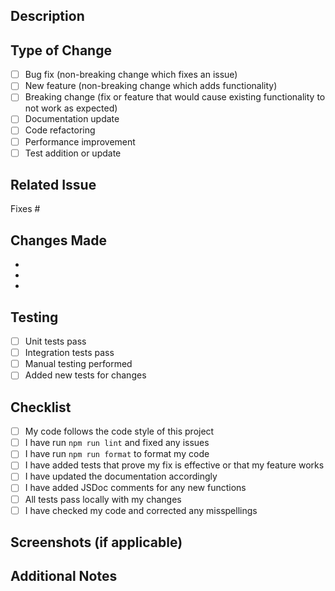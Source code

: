 ## Description

<!-- Provide a brief description of the changes in this PR -->

## Type of Change

<!-- Mark the relevant option with an "x" -->

- [ ] Bug fix (non-breaking change which fixes an issue)
- [ ] New feature (non-breaking change which adds functionality)
- [ ] Breaking change (fix or feature that would cause existing functionality to not work as expected)
- [ ] Documentation update
- [ ] Code refactoring
- [ ] Performance improvement
- [ ] Test addition or update

## Related Issue

<!-- Link to the issue this PR addresses. Use "Fixes #123" or "Closes #123" -->

Fixes #

## Changes Made

<!-- List the key changes made in this PR -->

- 
- 
- 

## Testing

<!-- Describe the testing you've done -->

- [ ] Unit tests pass
- [ ] Integration tests pass
- [ ] Manual testing performed
- [ ] Added new tests for changes

## Checklist

- [ ] My code follows the code style of this project
- [ ] I have run `npm run lint` and fixed any issues
- [ ] I have run `npm run format` to format my code
- [ ] I have added tests that prove my fix is effective or that my feature works
- [ ] I have updated the documentation accordingly
- [ ] I have added JSDoc comments for any new functions
- [ ] All tests pass locally with my changes
- [ ] I have checked my code and corrected any misspellings

## Screenshots (if applicable)

<!-- Add screenshots to help explain your changes -->

## Additional Notes

<!-- Any additional information that reviewers should know -->

